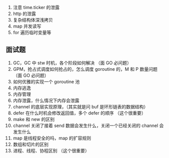 1. 注意 time.ticker 的泄露
2. http 的泄露
3. 复杂结构体深浅拷贝 
4. map 并发读写 
5. for 遍历临时变量等

## 面试题
1. GC，GC 中 stw 时机，各个阶段如何解决 （面 GO 必问题）
2. GPM，抢占式调度如何抢占的，怎么调度 goroutine 的，M 和 P 数量问题 （面 GO 必问题）
3. 如何优雅的实现一个 goroutine 池
4. 内存逃逸
5. 内存管理
6. 内存泄露，什么情况下内存会泄露
7. channel 的底层实现原理，（其实就是问 buf 是环形链表的数据结构）
8. defer 在什么时机会修改返回值，多个 defer 的顺序 （这个很重要）
9. make 和 new 的区别
10. channel 关闭了接着 send 数据会发生什么，关闭一个已经关闭的 channel 会发生什么
11. map 是线程安全的吗，map 的扩容规则
12. 数组和切片的区别
13. 进程、线程、协程区别 （这个很重要）